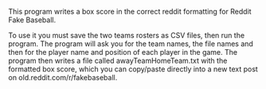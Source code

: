 This program writes a box score in the correct reddit formatting for Reddit Fake Baseball.

To use it you must save the two teams rosters as CSV files, then run the program. The program
will ask you for the team names, the file names and then for the player name and position of each
player in the game. The program then writes a file called awayTeamHomeTeam.txt with the formatted
box score, which you can copy/paste directly into a new text post on old.reddit.com/r/fakebaseball.

